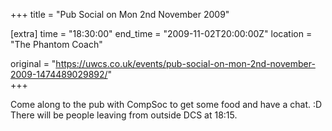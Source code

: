 +++
title = "Pub Social on Mon 2nd November 2009"

[extra]
time = "18:30:00"
end_time = "2009-11-02T20:00:00Z"
location = "The Phantom Coach"

original = "https://uwcs.co.uk/events/pub-social-on-mon-2nd-november-2009-1474489029892/"    
+++

Come along to the pub with CompSoc to get some food and have a chat. :D There will be people leaving from outside DCS at 18:15.

